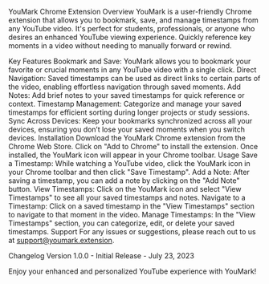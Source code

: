 YouMark Chrome Extension
Overview
YouMark is a user-friendly Chrome extension that allows you to bookmark, save, and manage timestamps from any YouTube video. It's perfect for students, professionals, or anyone who desires an enhanced YouTube viewing experience. Quickly reference key moments in a video without needing to manually forward or rewind.

Key Features
Bookmark and Save: YouMark allows you to bookmark your favorite or crucial moments in any YouTube video with a single click.
Direct Navigation: Saved timestamps can be used as direct links to certain parts of the video, enabling effortless navigation through saved moments.
Add Notes: Add brief notes to your saved timestamps for quick reference or context.
Timestamp Management: Categorize and manage your saved timestamps for efficient sorting during longer projects or study sessions.
Sync Across Devices: Keep your bookmarks synchronized across all your devices, ensuring you don’t lose your saved moments when you switch devices.
Installation
Download the YouMark Chrome extension from the Chrome Web Store.
Click on "Add to Chrome" to install the extension.
Once installed, the YouMark icon will appear in your Chrome toolbar.
Usage
Save a Timestamp: While watching a YouTube video, click the YouMark icon in your Chrome toolbar and then click "Save Timestamp".
Add a Note: After saving a timestamp, you can add a note by clicking on the "Add Note" button.
View Timestamps: Click on the YouMark icon and select "View Timestamps" to see all your saved timestamps and notes.
Navigate to a Timestamp: Click on a saved timestamp in the "View Timestamps" section to navigate to that moment in the video.
Manage Timestamps: In the "View Timestamps" section, you can categorize, edit, or delete your saved timestamps.
Support
For any issues or suggestions, please reach out to us at support@youmark.extension.

Changelog
Version 1.0.0 - Initial Release - July 23, 2023

Enjoy your enhanced and personalized YouTube experience with YouMark!
